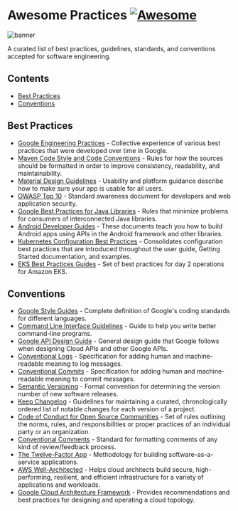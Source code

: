# Awesome Practices [![Awesome](https://awesome.re/badge.svg)](https://awesome.re)

![banner](https://user-images.githubusercontent.com/5120290/213342525-d7aefbd0-1068-47bd-8a53-f0fb6f61a0dd.png)

A curated list of best practices, guidelines, standards, and conventions accepted for software engineering.

## Contents

- [Best Practices](#best-practices)
- [Conventions](#conventions)

## Best Practices

- [Google Engineering Practices](https://google.github.io/eng-practices/) - Collective experience of various best practices that were developed over time in Google.
- [Maven Code Style and Code Conventions](https://maven.apache.org/developers/conventions/code.html) - Rules for how the sources should be formatted in order to improve consistency, readability, and maintainability.
- [Material Design Guidelines](https://m2.material.io/design/guidelines-overview) - Usability and platform guidance describe how to make sure your app is usable for all users.
- [OWASP Top 10](https://owasp.org/Top10/) - Standard awareness document for developers and web application security.
- [Google Best Practices for Java Libraries](https://jlbp.dev) - Rules that minimize problems for consumers of interconnected Java libraries.
- [Android Developer Guides](https://developer.android.com/guide) - These documents teach you how to build Android apps using APIs in the Android framework and other libraries.
- [Kubernetes Configuration Best Practices](https://kubernetes.io/docs/concepts/configuration/overview/) - Consolidates configuration best practices that are introduced throughout the user guide, Getting Started documentation, and examples.
- [EKS Best Practices Guides](https://aws.github.io/aws-eks-best-practices/) - Set of best practices for day 2 operations for Amazon EKS.

## Conventions

- [Google Style Guides](https://google.github.io/styleguide/) - Complete definition of Google's coding standards for different languages.
- [Command Line Interface Guidelines](https://clig.dev) - Guide to help you write better command-line programs.
- [Google API Design Guide](https://cloud.google.com/apis/design/) - General design guide that Google follows when designing Cloud APIs and other Google APIs.
- [Conventional Logs](https://www.conventionallogs.org) - Specification for adding human and machine-readable meaning to log messages.
- [Conventional Commits](https://www.conventionalcommits.org) - Specification for adding human and machine-readable meaning to commit messages.
- [Semantic Versioning](https://semver.org) - Formal convention for determining the version number of new software releases.
- [Keep Changelog](https://keepachangelog.com) - Guidelines for maintaining a curated, chronologically ordered list of notable changes for each version of a project.
- [Code of Conduct for Open Source Communities](https://www.contributor-covenant.org) - Set of rules outlining the norms, rules, and responsibilities or proper practices of an individual party or an organization.
- [Conventional Comments](https://conventionalcomments.org) - Standard for formatting comments of any kind of review/feedback process.
- [The Twelve-Factor App](https://12factor.net) - Methodology for building software-as-a-service applications.
- [AWS Well-Architected](https://aws.amazon.com/architecture/well-architected/) - Helps cloud architects build secure, high-performing, resilient, and efficient infrastructure for a variety of applications and workloads.
- [Google Cloud Architecture Framework](https://cloud.google.com/architecture/framework) - Provides recommendations and best practices for designing and operating a cloud topology.
